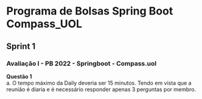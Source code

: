 <h1>Programa de Bolsas Spring Boot Compass_UOL</h1>

<h2>Sprint 1</h2>

<h3>Avaliação I - PB 2022 - Springboot - Compass.uol</h3>
<p><b>Questão 1</b><br>a. O tempo máximo da Daily deveria ser 15 minutos. Tendo em vista que a reunião é diaria e é necessário responder apenas 3 perguntas por membro.</p>
